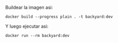 Buildear la imagen asi:
```
docker build --progress plain . -t backyard:dev
```

Y luego ejecutar asi:

```
docker run --rm backyard:dev
```
